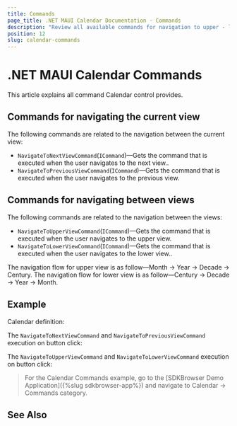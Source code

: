 ```yaml
---
title: Commands
page_title: .NET MAUI Calendar Documentation - Commands
description: "Review all available commands for navigation to upper - lower view and next - previous month, year, century, decade that Calendar for .NET MAUI provides."
position: 12
slug: calendar-commands
---
```


# .NET MAUI Calendar Commands

This article explains all command Calendar control provides.

## Commands for navigating the current view

The following commands are related to the navigation between the current view:

* `NavigateToNextViewCommand`(`ICommand`)&mdash;Gets the command that is executed when the user navigates to the next view..
* `NavigateToPreviousViewCommand`(`ICommand`)&mdash;Gets the command that is executed when the user navigates to the previous view.

## Commands for navigating between views

The following commands are related to the navigation between the views: 

* `NavigateToUpperViewCommand`(`ICommand`)&mdash;Gets the command that is executed when the user navigates to the upper view.
* `NavigateToLowerViewCommand`(`ICommand`)&mdash;Gets the command that is executed when the user navigates to the lower view..

The navigation flow for upper view is as follow&mdash;Month -> Year -> Decade -> Century.
The navigation flow for lower view is as follow&mdash;Century -> Decade -> Year -> Month.

## Example

Calendar definition:

<snippet id='calendar-navigation-commands'/>

The `NavigateToNextViewCommand` and `NavigateToPreviousViewCommand` execution on button click:

<snippet id='calendar-navigating-in-current-view'/>

The `NavigateToUpperViewCommand` and `NavigateToLowerViewCommand` execution on button click:

<snippet id='calendar-navigating-detween-views'/>

> For the Calendar Commands example, go to the [SDKBrowser Demo Application]({%slug sdkbrowser-app%}) and navigate to Calendar -> Commands category.

## See Also
